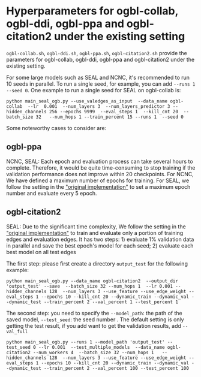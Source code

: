 # Hyperparameters for ogbl-collab, ogbl-ddi, ogbl-ppa and ogbl-citation2 under the existing setting

`ogbl-collab.sh`, `ogbl-ddi.sh`, `ogbl-ppa.sh`, `ogbl-citation2.sh` provide the parameters for  ogbl-collab, ogbl-ddi, ogbl-ppa and ogbl-citation2 under the existing setting. 


For some large models such as SEAL and NCNC, it's recommended to run 10 seeds in parallel.  To run a single seed, for example, you can add `--runs 1  --seed 0`. One example to run a single seed for SEAL on ogbl-collab is:
```
python main_seal_ogb.py --use_valedges_as_input  --data_name ogbl-collab  --lr  0.001  --num_layers 3  --num_layers_predictor 3 --hidden_channels 256 --epochs 9999  --eval_steps 1  --kill_cnt 20  --batch_size 32   --num_hops 1 --train_percent 15 --runs 1  --seed 0 
```

Some noteworthy cases to consider are:
## ogbl-ppa

 NCNC, SEAL: Each epoch and evaluation process can take several hours to complete. Therefore, it would be quite time-consuming to stop training if the validation performance does not improve within 20 checkpoints. For NCNC, We have defined a maximum number of epochs for training. For SEAL, we follow the setting in the ["original implementation"](https://github.com/facebookresearch/SEAL_OGB/tree/main) to set a maximum epoch number and evaluate every 5 epoch.

## ogbl-citation2

SEAL: Due to the significant time complexity,
We follow the setting in the ["original implementation"](https://github.com/facebookresearch/SEAL_OGB/tree/main) to train and evaluate only a portion of training edges and evaluation edges.  It has two steps: 1) evaluate 1% validation data in parallel and save the best epoch's model for each seed; 2) evaluate each best model on all test edges

The first step: please first create a directory `output_test` for the following example:
```
python main_seal_ogb.py --data_name ogbl-citation2  --output_dir 'output_test' --save  --batch_size 32 --num_hops 1  --lr 0.001 --hidden_channels 128  --num_layers 3 --use_feature --use_edge_weight --eval_steps 1 --epochs 10 --kill_cnt 20 --dynamic_train --dynamic_val --dynamic_test --train_percent 2 --val_percent 1 --test_percent 1
```

The second step: you need to specify the `--model_path`: the path of the saved model, `--test_seed`: the seed number . The default setting is only getting the test result,  if you add want to get the validation results, add  `--val_full`

```
python main_seal_ogb.py --runs 1 --model_path 'output_test' --test_seed 0 --lr 0.001  --test_multiple_models  --data_name ogbl-citation2 --num_workers 4  --batch_size 32 --num_hops 1   --hidden_channels 128  --num_layers 3 --use_feature --use_edge_weight --eval_steps 1 --epochs 10 --kill_cnt 20 --dynamic_train --dynamic_val --dynamic_test --train_percent 2 --val_percent 100 --test_percent 100 
```




